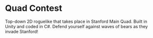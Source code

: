 <h1>Quad Contest</h1>
Top-down 2D roguelike that takes place in Stanford Main Quad. Built in Unity and coded in C#. 
Defend yourself against waves of bears as they invade Stanford!
